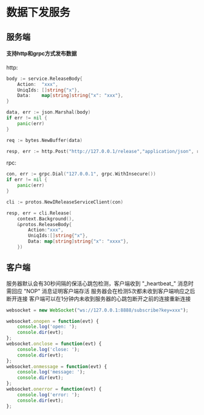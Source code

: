 # 数据下发服务

## 服务端

#### 支持http和grpc方式发布数据

http:

``` go
body := service.ReleaseBody{
    Action:  "xxx",
    UniqIds: []string{"x"},
    Data:    map[string]string{"x": "xxx"},
}

data, err := json.Marshal(body)
if err != nil {
    panic(err)
}

req := bytes.NewBuffer(data)

resp, err := http.Post("http://127.0.0.1/release","application/json", req)
``` 

rpc:

``` go
con, err := grpc.Dial("127.0.0.1", grpc.WithInsecure())
if err != nil {
    panic(err)
}

cli := protos.NewIReleaseServiceClient(con)

resp, err = cli.Release(
    context.Background(),
    &protos.ReleaseBody{
        Action:"xxx",
        UniqIds:[]string{"x"},
        Data: map[string]string{"x": "xxxx"},
    })
```

## 客户端

服务器默认会有30秒间隔的保活心跳包检测，客户端收到 "\_heartbeat\_" 消息时需回应 "NOP" 消息证明客户端存活
服务器会在检测5次都未收到客户端响应之后断开连接
客户端可以在1分钟内未收到服务器的心跳包断开之前的连接重新连接

``` javascript
websocket = new WebSocket("ws://127.0.0.1:8888/subscribe?key=xxx");

websocket.onopen = function(evt) {
    console.log('open: ');
    console.dir(evt);
};
websocket.onclose = function(evt) {
    console.log('close: ');
    console.dir(evt);
};
websocket.onmessage = function(evt) {
    console.log('message: ');
    console.dir(evt);
};
websocket.onerror = function(evt) {
    console.log('error: ');
    console.dir(evt);
};
```